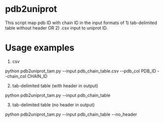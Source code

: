 # pdb2uniprot
This script map pdb ID with chain ID in the input formats of 1) tab-delimited table without header OR 2) .csv input to uniprot ID.

# Usage examples


1) csv

python pdb2uniprot_tam.py --input pdb_chain_table.csv --pdb_col PDB_ID --chain_col CHAIN_ID


2) tab-delimited table (with header in output)

python pdb2uniprot_tam.py --input pdb_chain_table


3) tab-delimited table (no header in output)

python pdb2uniprot_tam.py --input pdb_chain_table --no_header
